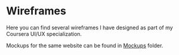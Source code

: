 # Wireframes

Here you can find several wireframes I have designed as part of my Coursera UI/UX specialization.

Mockups for the same website can be found in [Mockups](/Mockups) folder.

